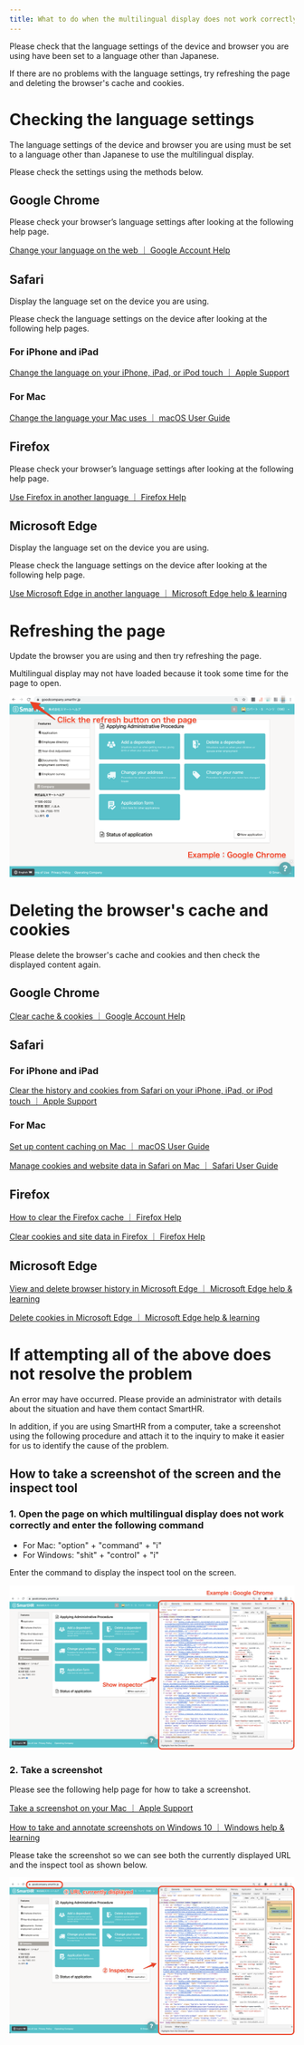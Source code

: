 ```yaml
---
title: What to do when the multilingual display does not work correctly?
---
```

Please check that the language settings of the device and browser you are using have been set to a language other than Japanese.

If there are no problems with the language settings, try refreshing the page and deleting the browser's cache and cookies.

# Checking the language settings

The language settings of the device and browser you are using must be set to a language other than Japanese to use the multilingual display.

Please check the settings using the methods below.

## Google Chrome

Please check your browser’s language settings after looking at the following help page.

[Change your language on the web ｜ Google Account Help](https://support.google.com/accounts/answer/32047?hl=en) 

## Safari

Display the language set on the device you are using.

Please check the language settings on the device after looking at the following help pages.

### For iPhone and iPad

[Change the language on your iPhone, iPad, or iPod touch ｜ Apple Support](https://support.apple.com/en-us/HT204031)

### For Mac

[Change the language your Mac uses ｜ macOS User Guide](https://support.apple.com/us-en/guide/mac-help/mh26684/mac)

## Firefox

Please check your browser’s language settings after looking at the following help page.

[Use Firefox in another language ｜ Firefox Help](https://support.mozilla.org/en-US/kb/use-firefox-another-language?redirectslug=use-firefox-interface-other-languages-language-pack&redirectlocale=en)

## Microsoft Edge

Display the language set on the device you are using.

Please check the language settings on the device after looking at the following help page.

[Use Microsoft Edge in another language ｜ Microsoft Edge help & learning](https://support.microsoft.com/en-us/microsoft-edge/use-microsoft-edge-in-another-language-4da8b5e0-11ce-7ea4-81d7-4e332eec551f)

# Refreshing the page

Update the browser you are using and then try refreshing the page.

Multilingual display may not have loaded because it took some time for the page to open.

![mceclip0.png](./00_mceclip0.png)

# Deleting the browser's cache and cookies

Please delete the browser's cache and cookies and then check the displayed content again.

## Google Chrome

[Clear cache & cookies ｜ Google Account Help](https://support.google.com/accounts/answer/32050?co=GENIE.Platform&hl=en)

## Safari

### For iPhone and iPad

[Clear the history and cookies from Safari on your iPhone, iPad, or iPod touch ｜ Apple Support](https://support.apple.com/en-us/HT201265)

### For Mac

[Set up content caching on Mac ｜ macOS User Guide](https://support.apple.com/us-en/guide/mac-help/mchl3b6c3720/mac)

[Manage cookies and website data in Safari on Mac ｜ Safari User Guide](https://support.apple.com/us-en/guide/safari/sfri11471/13.0/mac/10.15)

## Firefox

[How to clear the Firefox cache ｜ Firefox Help](https://support.mozilla.org/en-US/kb/how-clear-firefox-cache)

[Clear cookies and site data in Firefox ｜ Firefox Help](https://support.mozilla.org/en-US/kb/clear-cookies-and-site-data-firefox)

## Microsoft Edge

[View and delete browser history in Microsoft Edge ｜ Microsoft Edge help & learning](https://support.microsoft.com/en-us/microsoft-edge/view-and-delete-browser-history-in-microsoft-edge-00cf7943-a9e1-975a-a33d-ac10ce454ca4)

[Delete cookies in Microsoft Edge ｜ Microsoft Edge help & learning](https://support.microsoft.com/en-us/microsoft-edge/delete-cookies-in-microsoft-edge-63947406-40ac-c3b8-57b9-2a946a29ae09)

# If attempting all of the above does not resolve the problem

An error may have occurred. Please provide an administrator with details about the situation and have them contact SmartHR.

In addition, if you are using SmartHR from a computer, take a screenshot using the following procedure and attach it to the inquiry to make it easier for us to identify the cause of the problem.

## How to take a screenshot of the screen and the inspect tool

### 1\. Open the page on which multilingual display does not work correctly and enter the following command

- For Mac: "option" + "command" + "i"
- For Windows: "shit" + "control" + "i"

Enter the command to display the inspect tool on the screen.

![mceclip1.png](./00_mceclip1.png)

### 2\. Take a screenshot

Please see the following help page for how to take a screenshot.

[Take a screenshot on your Mac ｜ Apple Support](https://support.apple.com/en-us/HT201361)

[How to take and annotate screenshots on Windows 10 ｜ Windows help & learning](https://support.microsoft.com/en-us/windows/how-to-take-and-annotate-screenshots-on-windows-10-ca08e124-cc30-2579-3e55-6db63e36fbb9)

Please take the screenshot so we can see both the currently displayed URL and the inspect tool as shown below.

![mceclip2.png](./00_mceclip2.png)

